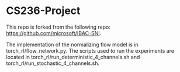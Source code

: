 # CS236-Project

This repo is forked from the following repo: https://github.com/microsoft/IBAC-SNI. 

The implementation of the normalizing flow model is in torch_rl/flow_network.py. The scripts used to run the experiments are located in torch_rl/run_deterministic_4_channels.sh and torch_rl/run_stochastic_4_channels.sh.
